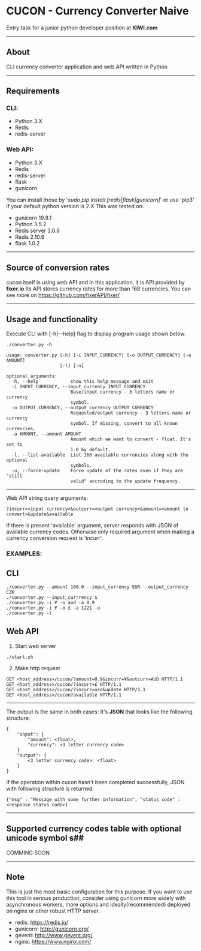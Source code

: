# CUCON - Currency Converter Naive #
Entry task for a junior python developer position at **KIWI.com**
- - - -
## About ##
CLI currency converter application and web API written in Python 
- - - -
## Requirements ##
### CLI: ###
* Python 3.X
* Redis
* redis-server
### Web API: ###
* Python 3.X
* Redis
* redis-server
* flask
* gunicorn

You can install those by '_sudo pip install [redis|flask|gunicorn]_' or use 'pip3' if your default python version is 2.X
This was tested on:
* gunicorn 19.8.1
* Python 3.5.2
* Redis server 3.0.6
* Redis 2.10.6
* flask 1.0.2
- - - -
## Source of conversion rates ##
cucon itself is using web API and in this application, it is API provided by **fixer.io** Its API stores currency rates for more than 168 currencies.
You can see more on <https://github.com/fixerAPI/fixer/>
- - - -
## Usage and functionality ##
Execute CLI with [-h|--help] flag to display program usage shown below.
```
./converter.py -h
```

```
usage: converter.py [-h] [-i INPUT_CURRENCY] [-o OUTPUT_CURRENCY] [-a AMOUNT]
                    [-l] [-u]

optional arguments:
  -h, --help            show this help message and exit
  -i INPUT_CURRENCY, --input_currency INPUT_CURRENCY
                        Base/input currency - 3 letters name or currency
                        symbol.
  -o OUTPUT_CURRENCY, --output_currency OUTPUT_CURRENCY
                        Requested/output currency - 3 letters name or currency
                        symbol. If missing, convert to all known currencies.
  -a AMOUNT, --amount AMOUNT
                        Amount which we want to convert - float. It's set to
                        1.0 by default.
  -l, --list-available  List 168 available currencies along with the optional
                        symbols.
  -u, --force-update    Force update of the rates even if they are "still
                        valid" accroding to the update frequency.
```
- - - -

Web API string query arguments: 
```
?incurr=<input currency>&outcurr=<output currency>&amount=<amount to convert>&update&available
```
If there is present 'available' argument, server responds with JSON of available currency codes.
Otherwise only required argument when making a currency conversion request is 'incurr'.

### EXAMPLES: ###
## CLI ##
```
./converter.py --amount 100.0 --input_currency EUR --output_currency CZK
./converter.py --input_currrency $
./converter.py -i ¥ -o aud -a 0.9
./converter.py -i ¥ -o £ -a 1221 -u
./converter.py -l

```
## Web API ##
1. Start web server
```
./start.sh
```
2. Make http request
```
GET <host_address>/cucon/?amount=0.9&incurr=¥&outcurr=AUD HTTP/1.1
GET <host_address>/cucon/?incurr=£ HTTP/1.1
GET <host_address>/cucon/?incurr=usd&update HTTP/1.1
GET <host_address>/cucon?available HTTP/1.1
```
- - - -
The output is the same in both cases: It's **JSON** that looks like the following structure:

```
{
    "input": { 
        "amount": <float>,
        "currency": <3 letter currency code>
    }
    "output": {
        <3 letter currency code>: <float>
    }
}
```
If the operation within cucon hasn't been completed successfully, JSON with following structure is returned:
```
{"msg" : "Message with some further information", "status_code" : <response status code>}
```
- - - -
## Supported currency codes table with optional unicode symbol s##
COMMING SOON
- - - -
##  Note ##
This is just the most basic configuration for this purpose. If you want to use this tool in serious production, consider using gunicorn more widely with asynchronous workers, more options and ideally(recommended) deployed on nginx or other robust HTTP server.

* redis: <https://redis.io/>
* gunicorn: <http://gunicorn.org/>
* gevent: <http://www.gevent.org/>
* nginx: <https://www.nginx.com/>
